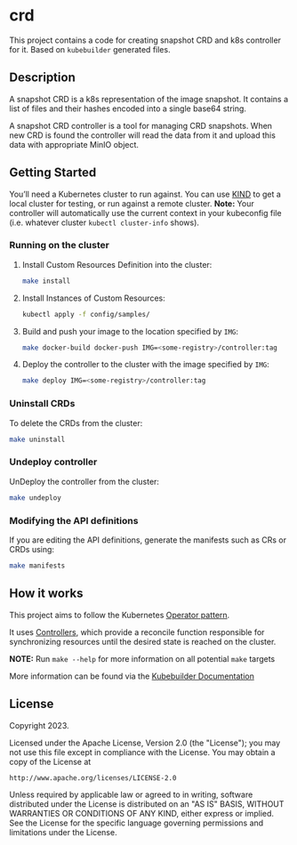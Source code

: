 # crd

This project contains a code for creating snapshot CRD and k8s controller for it. Based on `kubebuilder` generated files.

## Description

A snapshot CRD is a k8s representation of the image snapshot. It contains a list of files and their hashes encoded into a single base64 string.

A snapshot CRD controller is a tool for managing CRD snapshots. When new CRD is found the controller will read the data from it and upload this data with appropriate MinIO object.

## Getting Started

You’ll need a Kubernetes cluster to run against. You can use [KIND](https://sigs.k8s.io/kind) to get a local cluster for testing, or run against a remote cluster.
**Note:** Your controller will automatically use the current context in your kubeconfig file (i.e. whatever cluster `kubectl cluster-info` shows).

### Running on the cluster

1. Install Custom Resources Definition into the cluster:

    ```sh
    make install
    ```

2. Install Instances of Custom Resources:

    ```sh
    kubectl apply -f config/samples/
    ```

3. Build and push your image to the location specified by `IMG`:

    ```sh
    make docker-build docker-push IMG=<some-registry>/controller:tag
    ```

4. Deploy the controller to the cluster with the image specified by `IMG`:

    ```sh
    make deploy IMG=<some-registry>/controller:tag
    ```

### Uninstall CRDs

To delete the CRDs from the cluster:

```sh
make uninstall
```

### Undeploy controller

UnDeploy the controller from the cluster:

```sh
make undeploy
```


### Modifying the API definitions
If you are editing the API definitions, generate the manifests such as CRs or CRDs using:

```sh
make manifests
```


## How it works
This project aims to follow the Kubernetes [Operator pattern](https://kubernetes.io/docs/concepts/extend-kubernetes/operator/).

It uses [Controllers](https://kubernetes.io/docs/concepts/architecture/controller/),
which provide a reconcile function responsible for synchronizing resources until the desired state is reached on the cluster.

**NOTE:** Run `make --help` for more information on all potential `make` targets

More information can be found via the [Kubebuilder Documentation](https://book.kubebuilder.io/introduction.html)

## License

Copyright 2023.

Licensed under the Apache License, Version 2.0 (the "License");
you may not use this file except in compliance with the License.
You may obtain a copy of the License at

    http://www.apache.org/licenses/LICENSE-2.0

Unless required by applicable law or agreed to in writing, software
distributed under the License is distributed on an "AS IS" BASIS,
WITHOUT WARRANTIES OR CONDITIONS OF ANY KIND, either express or implied.
See the License for the specific language governing permissions and
limitations under the License.
